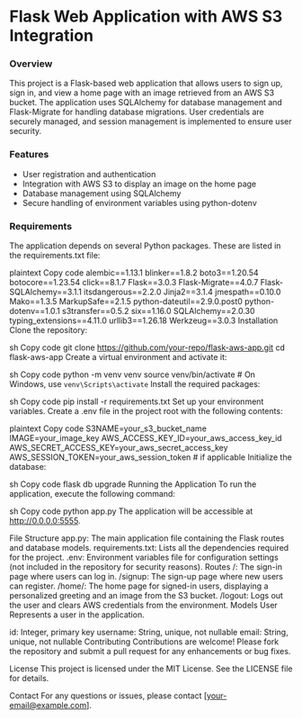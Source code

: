 # Flask Web Application with AWS S3 Integration
### Overview
This project is a Flask-based web application that allows users to sign up, sign in, and view a home page with an image retrieved from an AWS S3 bucket. The application uses SQLAlchemy for database management and Flask-Migrate for handling database migrations. User credentials are securely managed, and session management is implemented to ensure user security.

### Features
* User registration and authentication
* Integration with AWS S3 to display an image on the home page
* Database management using SQLAlchemy
* Secure handling of environment variables using python-dotenv


### Requirements

The application depends on several Python packages. These are listed in the requirements.txt file:

plaintext
Copy code
alembic==1.13.1
blinker==1.8.2
boto3==1.20.54
botocore==1.23.54
click==8.1.7
Flask==3.0.3
Flask-Migrate==4.0.7
Flask-SQLAlchemy==3.1.1
itsdangerous==2.2.0
Jinja2==3.1.4
jmespath==0.10.0
Mako==1.3.5
MarkupSafe==2.1.5
python-dateutil==2.9.0.post0
python-dotenv==1.0.1
s3transfer==0.5.2
six==1.16.0
SQLAlchemy==2.0.30
typing_extensions==4.11.0
urllib3==1.26.18
Werkzeug==3.0.3
Installation
Clone the repository:

sh
Copy code
git clone https://github.com/your-repo/flask-aws-app.git
cd flask-aws-app
Create a virtual environment and activate it:

sh
Copy code
python -m venv venv
source venv/bin/activate  # On Windows, use `venv\Scripts\activate`
Install the required packages:

sh
Copy code
pip install -r requirements.txt
Set up your environment variables. Create a .env file in the project root with the following contents:

plaintext
Copy code
S3NAME=your_s3_bucket_name
IMAGE=your_image_key
AWS_ACCESS_KEY_ID=your_aws_access_key_id
AWS_SECRET_ACCESS_KEY=your_aws_secret_access_key
AWS_SESSION_TOKEN=your_aws_session_token  # if applicable
Initialize the database:

sh
Copy code
flask db upgrade
Running the Application
To run the application, execute the following command:

sh
Copy code
python app.py
The application will be accessible at http://0.0.0.0:5555.

File Structure
app.py: The main application file containing the Flask routes and database models.
requirements.txt: Lists all the dependencies required for the project.
.env: Environment variables file for configuration settings (not included in the repository for security reasons).
Routes
/: The sign-in page where users can log in.
/signup: The sign-up page where new users can register.
/home/<username>: The home page for signed-in users, displaying a personalized greeting and an image from the S3 bucket.
/logout: Logs out the user and clears AWS credentials from the environment.
Models
User
Represents a user in the application.

id: Integer, primary key
username: String, unique, not nullable
email: String, unique, not nullable
Contributing
Contributions are welcome! Please fork the repository and submit a pull request for any enhancements or bug fixes.

License
This project is licensed under the MIT License. See the LICENSE file for details.

Contact
For any questions or issues, please contact [your-email@example.com].

